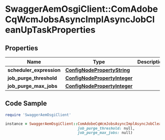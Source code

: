 # SwaggerAemOsgiClient::ComAdobeCqWcmJobsAsyncImplAsyncJobCleanUpTaskProperties

## Properties

Name | Type | Description | Notes
------------ | ------------- | ------------- | -------------
**scheduler_expression** | [**ConfigNodePropertyString**](ConfigNodePropertyString.md) |  | [optional] 
**job_purge_threshold** | [**ConfigNodePropertyInteger**](ConfigNodePropertyInteger.md) |  | [optional] 
**job_purge_max_jobs** | [**ConfigNodePropertyInteger**](ConfigNodePropertyInteger.md) |  | [optional] 

## Code Sample

```ruby
require 'SwaggerAemOsgiClient'

instance = SwaggerAemOsgiClient::ComAdobeCqWcmJobsAsyncImplAsyncJobCleanUpTaskProperties.new(scheduler_expression: null,
                                 job_purge_threshold: null,
                                 job_purge_max_jobs: null)
```


